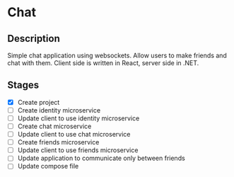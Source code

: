 ﻿# Chat

## Description

Simple chat application using websockets.
Allow users to make friends and chat with them.
Client side is written in React, server side in .NET.

## Stages

- [x] Create project
- [ ] Create identity microservice
- [ ] Update client to use identity microservice
- [ ] Create chat microservice
- [ ] Update client to use chat microservice
- [ ] Create friends microservice
- [ ] Update client to use friends microservice
- [ ] Update application to communicate only between friends
- [ ] Update compose file
